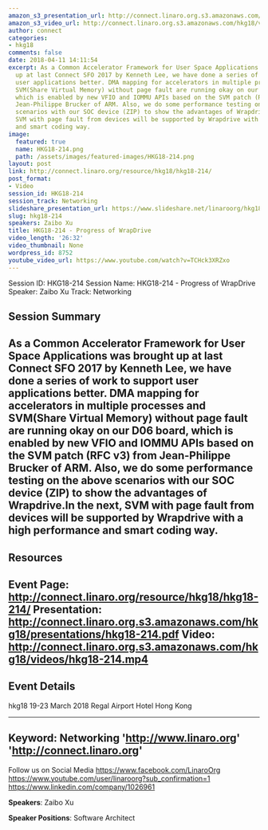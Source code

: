```yaml
---
amazon_s3_presentation_url: http://connect.linaro.org.s3.amazonaws.com/hkg18/presentations/hkg18-214.pdf
amazon_s3_video_url: http://connect.linaro.org.s3.amazonaws.com/hkg18/videos/hkg18-214.mp4
author: connect
categories:
- hkg18
comments: false
date: 2018-04-11 14:11:54
excerpt: As a Common Accelerator Framework for User Space Applications was brought
  up at last Connect SFO 2017 by Kenneth Lee, we have done a series of work to support
  user applications better. DMA mapping for accelerators in multiple processes and
  SVM(Share Virtual Memory) without page fault are running okay on our D06 board,
  which is enabled by new VFIO and IOMMU APIs based on the SVM patch (RFC v3) from
  Jean-Philippe Brucker of ARM. Also, we do some performance testing on the above
  scenarios with our SOC device (ZIP) to show the advantages of Wrapdrive.In the next,
  SVM with page fault from devices will be supported by Wrapdrive with a high performance
  and smart coding way.
image:
  featured: true
  name: HKG18-214.png
  path: /assets/images/featured-images/HKG18-214.png
layout: post
link: http://connect.linaro.org/resource/hkg18/hkg18-214/
post_format:
- Video
session_id: HKG18-214
session_track: Networking
slideshare_presentation_url: https://www.slideshare.net/linaroorg/hkg18-214-progress-of-wrapdrive
slug: hkg18-214
speakers: Zaibo Xu
title: HKG18-214 - Progress of WrapDrive
video_length: '26:32'
video_thumbnail: None
wordpress_id: 8752
youtube_video_url: https://www.youtube.com/watch?v=TCHck3XRZxo
---
```


Session ID: HKG18-214
Session Name: HKG18-214 - Progress of WrapDrive
Speaker: Zaibo Xu
Track: Networking


## Session Summary
As a Common Accelerator Framework for User Space Applications was brought up at last Connect SFO 2017 by Kenneth Lee, we have done a series of work to support user applications better. DMA mapping for accelerators in multiple processes and SVM(Share Virtual Memory) without page fault are running okay on our D06 board, which is enabled by new VFIO and IOMMU APIs based on the SVM patch (RFC v3) from Jean-Philippe Brucker of ARM. Also, we do some performance testing on the above scenarios with our SOC device (ZIP) to show the advantages of Wrapdrive.In the next, SVM with page fault from devices will be supported by Wrapdrive with a high performance and smart coding way.
---------------------------------------------------
## Resources
Event Page: http://connect.linaro.org/resource/hkg18/hkg18-214/
Presentation: http://connect.linaro.org.s3.amazonaws.com/hkg18/presentations/hkg18-214.pdf
Video: http://connect.linaro.org.s3.amazonaws.com/hkg18/videos/hkg18-214.mp4
 ---------------------------------------------------
## Event Details
hkg18
19-23 March 2018 
Regal Airport Hotel Hong Kong

---------------------------------------------------
Keyword: Networking
'http://www.linaro.org'
'http://connect.linaro.org'
---------------------------------------------------
Follow us on Social Media
https://www.facebook.com/LinaroOrg
https://www.youtube.com/user/linaroorg?sub_confirmation=1
https://www.linkedin.com/company/1026961

**Speakers**: Zaibo Xu

**Speaker Positions**: Software Architect